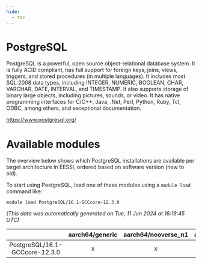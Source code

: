 ```yaml
---
hide:
  - toc
---
```


PostgreSQL
==========


PostgreSQL is a powerful, open source object-relational database system. It is fully ACID compliant, has full support for foreign keys, joins, views, triggers, and stored procedures (in multiple languages). It includes most SQL:2008 data types, including INTEGER, NUMERIC, BOOLEAN, CHAR, VARCHAR, DATE, INTERVAL, and TIMESTAMP. It also supports storage of binary large objects, including pictures, sounds, or video. It has native programming interfaces for C/C++, Java, .Net, Perl, Python, Ruby, Tcl, ODBC, among others, and exceptional documentation.

https://www.postgresql.org/
# Available modules


The overview below shows which PostgreSQL installations are available per target architecture in EESSI, ordered based on software version (new to old).

To start using PostgreSQL, load one of these modules using a `module load` command like:

```shell
module load PostgreSQL/16.1-GCCcore-12.3.0
```

*(This data was automatically generated on Tue, 11 Jun 2024 at 16:18:45 UTC)*  

| |aarch64/generic|aarch64/neoverse_n1|aarch64/neoverse_v1|x86_64/generic|x86_64/amd/zen2|x86_64/amd/zen3|x86_64/intel/haswell|x86_64/intel/skylake_avx512|
| :---: | :---: | :---: | :---: | :---: | :---: | :---: | :---: | :---: |
|PostgreSQL/16.1-GCCcore-12.3.0|x|x|x|x|x|x|x|x|
